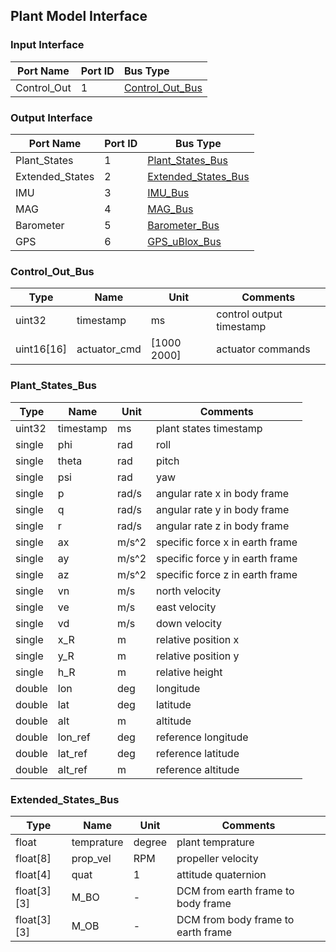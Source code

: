 ## Plant Model Interface

### Input Interface

| Port Name   | Port ID | Bus Type        |
| ----------- | ------- | :-------------- |
| Control_Out | 1       | [Control_Out_Bus](controller_interface.md#Control_Out_Bus) |

### Output Interface

| Port Name       | Port ID | Bus Type            |
| --------------- | ------- | ------------------- |
| Plant_States    | 1       | [Plant_States_Bus](#Plant_States_Bus)    |
| Extended_States | 2       | [Extended_States_Bus](Extended_States_Bus) |
| IMU             | 3       | [IMU_Bus](ins_interface.md#IMU_Bus) |
| MAG             | 4       | [MAG_Bus](ins_interface.md#MAG_Bus)             |
| Barometer       | 5       | [Barometer_Bus](ins_interface.md#Barometer_Bus)       |
| GPS             | 6       | [GPS_uBlox_Bus](ins_interface.md#GPS_uBlox_Bus)       |

### Control_Out_Bus

Type   | Name             | Unit        | Comments
-----  | --------------   | ----------  | ----------------
uint32 | timestamp     | ms          | control output timestamp
uint16[16] | actuator_cmd          | [1000 2000] | actuator commands

### Plant_States_Bus

Type   | Name             | Unit        | Comments
-----  | --------------   | ----------  | ----------------
uint32 | timestamp        | ms          | plant states timestamp
single | phi              | rad         | roll
single | theta            | rad         | pitch
single | psi              | rad         | yaw
single | p                | rad/s       | angular rate x in body frame
single | q                | rad/s       | angular rate y in body frame
single | r                | rad/s       | angular rate z in body frame
single | ax               | m/s^2       | specific force x in earth frame
single | ay               | m/s^2       | specific force y in earth frame
single | az               | m/s^2       | specific force z in earth frame
single | vn               | m/s         | north velocity
single | ve               | m/s         | east velocity
single | vd               | m/s         | down velocity
single | x_R              | m           | relative position x
single | y_R              | m           | relative position y
single | h_R              | m           | relative height
double | lon              | deg         | longitude
double | lat              | deg         | latitude
double | alt              | m           | altitude
double | lon_ref          | deg         | reference longitude
double | lat_ref          | deg         | reference latitude
double | alt_ref          | m           | reference altitude

### Extended_States_Bus

Type   | Name             | Unit        | Comments
-----  | --------------   | ----------  | ----------------
float  | temprature       | degree      | plant temprature
float[8] | prop_vel       | RPM         | propeller velocity
float[4] | quat           | 1           | attitude quaternion
float[3][3] | M_BO        | -           | DCM from earth frame to body frame
float[3][3] | M_OB        | -           | DCM from body frame to earth frame

